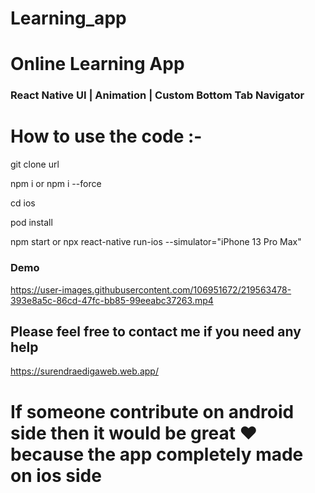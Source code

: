 # Learning_app


# Online Learning App


### React Native UI | Animation | Custom Bottom Tab Navigator



# How to use the code :-

git clone url

npm i or npm i --force

cd ios 

pod install

npm start or npx react-native run-ios --simulator="iPhone 13 Pro Max"



### Demo


https://user-images.githubusercontent.com/106951672/219563478-393e8a5c-86cd-47fc-bb85-99eeabc37263.mp4




## Please feel free to contact me if you need any help 

https://surendraedigaweb.web.app/


# If someone contribute on android side then it would be great ❤️ because the app completely made on ios side
